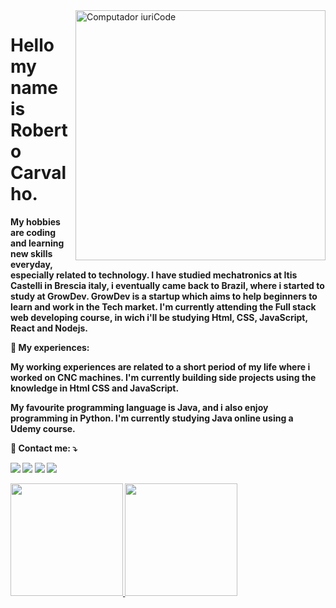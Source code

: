



<img src="https://raw.githubusercontent.com/MicaelliMedeiros/micaellimedeiros/master/image/computer-illustration.png" min-width="400px" max-width="400px" width="400px" align="right" alt="Computador iuriCode">

<p align="left"> 
  <h1>Hello my name is Roberto Carvalho.</h1> <strong>
</p>

<p align="left">
 <p> My hobbies are coding and learning new skills everyday, especially related to technology.
I have studied mechatronics at Itis Castelli in Brescia italy, i eventually came back to Brazil, where i started to study at GrowDev.
GrowDev is a startup which aims to help beginners to learn and work in the Tech market.
I'm currently attending the Full stack web developing course, in wich i'll be studying Html, CSS, JavaScript, React and Nodejs. </P>
</p>

<p align="left">
  💼 My experiences: <p>
My working experiences are related to a short period of  my life where i worked on CNC machines.
I'm currently building side projects using the knowledge in Html CSS and JavaScript.

My favourite programming language is Java, and i also enjoy programming in Python.
I'm currently studying Java online using a Udemy course.</p>
</p>

<p align="left">
  💌 Contact me: ⤵️
</p>

<p align="left">
  <a href="mailto:robertocarvalho508@gmail.com?subject=subject&cc=cc@example.com" target="_blank" alt="Gmail">
  <img src="https://img.shields.io/badge/-Gmail-FF0000?style=flat-square&labelColor=FF0000&logo=gmail&logoColor=white&link=LINK-DO-SEU-EMAIL" /></a>

  <a href="https://www.linkedin.com/in/roberto-carvalho-aa8143249/" tagert= "_blank" alt="Linkedin">
  <img src="https://img.shields.io/badge/-Linkedin-0e76a8?style=flat-square&logo=Linkedin&logoColor=white&link=LINK-DO-SEU-LINKEDIN" /></a>

  <a href="https://api.whatsapp.com/send?phone=+5585974018892" target="_blank" alt="WhatsApp">
  <img src="https://img.shields.io/badge/-WhatsApp-25d366?style=flat-square&labelColor=25d366&logo=whatsapp&logoColor=white&link=API-DO-SEU-WHATSAPP"/></a>

  <a href="https://www.instagram.com/invites/contact/?i=lxl1zyo3ien5&utm_content=2l3wn8m" target="_blank" alt="Instagram">
  <img src="https://img.shields.io/badge/-Instagram-DF0174?style=flat-square&labelColor=DF0174&logo=instagram&logoColor=white&link=LINK-DO-SEU-INSTAGRAM"/></a>
</p>  


<div style="flex-direction: row;" >
<a href="https://github.com/Roberto1501">
<img height="180em" src="https://github-readme-stats.vercel.app/api/top-langs/?username=Roberto1501&layout=compact&langs_count=7&theme=dracula"/>
<img height="180em" src="https://github-readme-stats.vercel.app/api?username=Roberto1501&show_icons=true&theme=dracula&include_all_commits=true&count_private=true"/>
</div>
